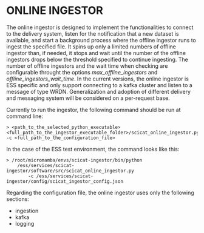 # ONLINE INGESTOR

The online ingestor is designed to implement the functionalities to connect to the delivery system, listen for the notification that a new dataset is available, and start a background process where the offline ingestor runs to ingest the specified file.
It spins up only a limited numbers of offline ingestor than, if needed, it stops and wait until the number of the offline ingestors drops below the threshold specified to continue ingesting. The number of offline ingestors and the wait time when checking are configurable throught the options _max_offline_ingestors_ and _offline_ingestors_wait_time_.
In the current versions, the online ingestor is ESS specific and only support connecting to a kafka cluster and listen to a message of type WRDN.
Generalization and adoption of different delivery and messaging system will be considered on a per-request base.

Currently to run the ingestor, the following command should be run at command line:
```
> <path_to_the_selected_python_executable>  <full_path_to_the_ingestor_executable_folder>/scicat_online_ingestor.py -c <full_path_to_the_configuration_file>
```

In the case of the ESS test environment, the command looks like this:
```
> /root/micromamba/envs/scicat-ingestor/bin/python 
    /ess/services/scicat-ingestor/software/src/scicat_online_ingestor.py 
        -c /ess/services/scicat-ingestor/config/scicat_ingestor_config.json
```

Regarding the configuration file, the online ingestor uses only the following sections:
- ingestion
- kafka
- logging
